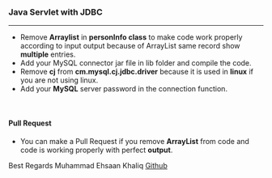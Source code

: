 ### Java Servlet with JDBC
---

- Remove **Arraylist** in **personInfo class** to make code work properly according to input output because of ArrayList same record show **multiple** entries.
- Add your MySQL connector jar file in lib folder and compile the code.
- Remove **cj** from **cm.mysql.cj.jdbc.driver** because it is used in **linux** if you are not using linux.
- Add your **MySQL** server password in the connection function.

<br>

#### Pull Request

- You can make a Pull Request if you remove **ArrayList** from code and code is working properly with perfect **output**.

Best Regards
Muhammad Ehsaan Khaliq
[Github](https://github.com/meharehsaan/webtechnologies)

